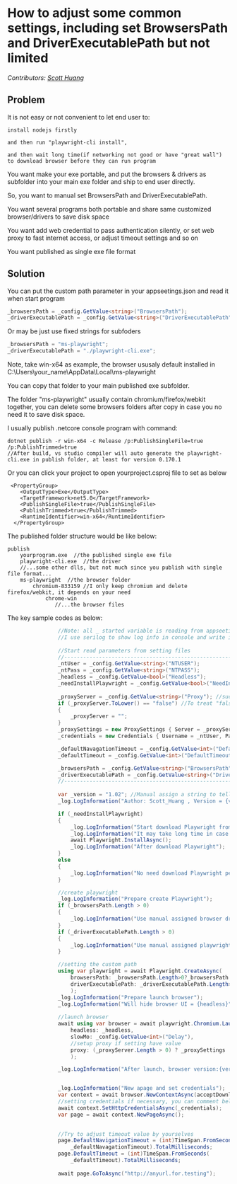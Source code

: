 # How to adjust some common settings, including set BrowsersPath and DriverExecutablePath but not limited
_Contributors: [Scott Huang](https://github.com/ScottHuangZL)_

## Problem

It is not easy or not convenient to let end user to: 

    install nodejs firstly 
    
    and then run "playwright-cli install", 
    
    and then wait long time(if networking not good or have "great wall") to download browser before they can run program

You want make your exe portable, and put the browsers & drivers as subfolder into your main exe folder and ship to end user directly.

So, you want to manual set BrowsersPath and DriverExecutablePath. 

You want several programs both portable and share same customized browser/drivers to save disk space 

You want add web credential to pass authentication silently, or set web proxy to fast internet access, or adjust timeout settings and so on

You want published as single exe file format

## Solution

You can put the custom path parameter in your appseetings.json and read it when start program
```cs
_browsersPath = _config.GetValue<string>("BrowsersPath");
_driverExecutablePath = _config.GetValue<string>("DriverExecutablePath");
```
Or may be just use fixed strings for subfoders
```cs
_browsersPath = "ms-playwright";
_driverExecutablePath = "./playwright-cli.exe"; 
```

Note, take win-x64 as example, the browser ususaly default installed in C:\Users\your_name\AppData\Local\ms-playwright

You can copy that folder to your main published exe subfolder. 

The folder "ms-playwright" usually contain chromium/firefox/webkit together, you can delete some browsers folders after copy in case you no need it to save disk space.


I usually publish .netcore console program with command:
```
dotnet publish -r win-x64 -c Release /p:PublishSingleFile=true /p:PublishTrimmed=true
//After build, vs studio compiler will auto generate the playwright-cli.exe in publish folder, at least for version 0.170.1
```
Or you can click your project to open yourproject.csproj file to set as below
```
 <PropertyGroup>
    <OutputType>Exe</OutputType>
    <TargetFramework>net5.0</TargetFramework>
    <PublishSingleFile>true</PublishSingleFile>
    <PublishTrimmed>true</PublishTrimmed>
    <RuntimeIdentifier>win-x64</RuntimeIdentifier>
  </PropertyGroup>
```

The published folder structure would be like below:
```
publish
    yourprogram.exe  //the published single exe file
    playwright-cli.exe  //the driver
    //...some other dlls, but not much since you publish with single file format...
    ms-playwright  //the browser folder
        chromium-833159 //I only keep chromium and delete firefox/webkit, it depends on your need
            chrome-win
               //...the browser files
```
    
    


The key sample codes as below:

```cs
                //Note: all _ started variable is reading from appseetings.json, or you can replace it with your fixed string 
                //I use serilog to show log info in console and write into log file together, use DI to inject to your class, it is another topic, not discuss here
               
                //Start read parameters from setting files
                //-----------------------------------------------------------------------------------------------------
                _ntUser = _config.GetValue<string>("NTUSER");
                _ntPass = _config.GetValue<string>("NTPASS");
                _headless = _config.GetValue<bool>("Headless");
                _needInstallPlaywright = _config.GetValue<bool>("NeedInstallPlaywright");
          
                _proxyServer = _config.GetValue<string>("Proxy"); //such as proxy.us.yourcompany.com:80
                if (_proxyServer.ToLower() == "false") //To treat "false" as "" too, sine we base on string length to do decision later
                {
                    _proxyServer = "";
                }
                _proxySettings = new ProxySettings { Server = _proxyServer, Username = _ntUser, Password = _ntPass };
                _credentials = new Credentials { Username = _ntUser, Password = _ntPass };

                _defaultNavagationTimeout = _config.GetValue<int>("DefaultNavigationTimeout");
                _defaultTimeout = _config.GetValue<int>("DefaultTimeout");

                _browsersPath = _config.GetValue<string>("BrowsersPath");
                _driverExecutablePath = _config.GetValue<string>("DriverExecutablePath");
                //-----------------------------------------------------------------------------------------------------
               
                var _version = "1.02"; //Manual assign a string to tell end uers the latest version
                _log.LogInformation("Author: Scott_Huang , Version = {ver}", _version);//show the automation program version

                if (_needInstallPlaywright)
                {
                    _log.LogInformation("Start download Playwright from internet ...");
                    _log.LogInformation("It may take long time in case this computer never download it before, or else, would be quick.");
                    await Playwright.InstallAsync();
                    _log.LogInformation("After download Playwright");
                }
                else
                {
                    _log.LogInformation("No need download Playwright per setting this time");
                }

                //create playwright
                _log.LogInformation("Prepare create Playwright");
                if (_browsersPath.Length > 0)
                {
                    _log.LogInformation("Use manual assigned browser driver path = {path}", _browsersPath);
                }
                if (_driverExecutablePath.Length > 0)
                {
                    _log.LogInformation("Use manual assigned playwright driver path = {path}", _driverExecutablePath);
                }

                //setting the custom path
                using var playwright = await Playwright.CreateAsync(
                    browsersPath: _browsersPath.Length>0?_browsersPath:null, 
                    driverExecutablePath: _driverExecutablePath.Length>0?_driverExecutablePath:null
                    );
                _log.LogInformation("Prepare launch browser");
                _log.LogInformation("Will hide browser UI = {headless}", _headless);
                
                //launch browser
                await using var browser = await playwright.Chromium.LaunchAsync(
                    headless: _headless,
                    slowMo: _config.GetValue<int>("Delay"),
                    //setup proxy if setting have value
                    proxy: (_proxyServer.Length > 0) ? _proxySettings : null
                    );

                _log.LogInformation("After launch, browser version:{version}", browser.Version);


                _log.LogInformation("New apage and set credentials");
                var context = await browser.NewContextAsync(acceptDownloads: true);
                //setting credentials if necessary, you can comment below line if no needed
                await context.SetHttpCredentialsAsync(_credentials);
                var page = await context.NewPageAsync();
             

                //Try to adjust timeout value by yourselves
                page.DefaultNavigationTimeout = (int)TimeSpan.FromSeconds(
                    _defaultNavagationTimeout).TotalMilliseconds;
                page.DefaultTimeout = (int)TimeSpan.FromSeconds(
                    _defaultTimeout).TotalMilliseconds;
                    
                await page.GoToAsync("http://anyurl.for.testing");    

```




